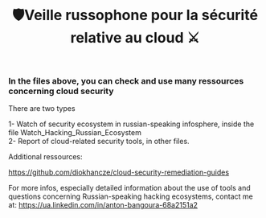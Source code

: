 <br/>
<div align="center">

# 🛡️Veille russophone pour la sécurité relative au cloud ⚔️
</div>
<br/>

###  In the files above, you can check and use many ressources concerning cloud security


There are two types

1- Watch of security ecosystem in russian-speaking infosphere, inside the file Watch_Hacking_Russian_Ecosystem <br>
2- Report of cloud-related security tools, in other files. <br>



Additional ressources:

https://github.com/diokhancze/cloud-security-remediation-guides




For more infos, especially detailed information about the use of tools and questions concerning Russian-speaking hacking ecosystems, contact me at: https://ua.linkedin.com/in/anton-bangoura-68a2151a2
